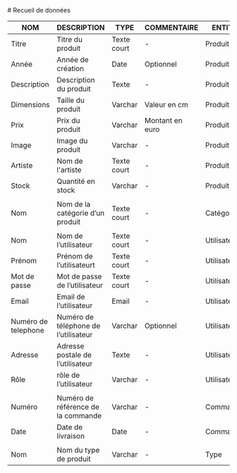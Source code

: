 # Recueil de données

| NOM | DESCRIPTION| TYPE | COMMENTAIRE | ENTITE |
|--|--|--|--|--|
| Titre| Titre du produit | Texte court | - | Produit |
| Année| Année de création | Date | Optionnel  | Produit |
| Description| Description du produit | Texte  | - | Produit |
| Dimensions| Taille du produit | Varchar | Valeur en cm | Produit |
| Prix| Prix du produit | Varchar | Montant en euro | Produit |
| Image| Image du produit | Varchar | - | Produit |
| Artiste| Nom de l'artiste| Texte court | - | Produit |
| Stock| Quantité en stock | Varchar | - | Produit |
| |  | |  | |
| Nom| Nom de la catégorie d’un produit | Texte court | - | Catégorie |
| |  | |  | |
| Nom| Nom de l’utilisateur | Texte court | - | Utilisateur |
| Prénom| Prénom de l’utilisateurt | Texte court | - | Utilisateur |
| Mot de passe| Mot de passe de l’utilisateur | Texte court | - | Utilisateur |
| Email| Email de l’utilisateur | Email | - | Utilisateur |
| Numéro de telephone| Numéro de téléphone de l’utilisateur | Varchar | Optionnel | Utilisateur |
| Adresse| Adresse postale de l’utilisateur | Texte | - | Utilisateur |
| Rôle| rôle de l’utilisateur | Varchar | - | Utilisateur |
| |  | |  | |
| Numéro| Numéro de référence de la commande | Varchar | - | Commande |
| Date | Date de livraison | Date | - | Commande |
| |  | |  | |
| Nom| Nom du type de produit | Varchar | - | Type |



